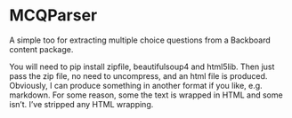 # MCQParser
A simple too for extracting multiple choice questions from a Backboard content package.

You will need to pip install zipfile, beautifulsoup4 and html5lib. Then just pass the zip file, no need to uncompress, 
and an html file is produced.  Obviously, I can produce something in another format if you like, e.g. markdown. For some
reason, some the text is wrapped in HTML and some isn’t. I’ve stripped any HTML wrapping.
